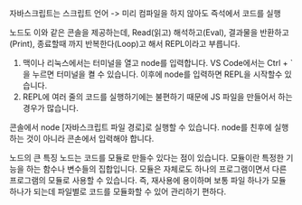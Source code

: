 자바스크립트는 스크립트 언어 -> 미리 컴파일을 하지 않아도 즉석에서 코드를 실행

노드도 이와 같은 콘솔을 제공하는데, Read(읽고) 해석하고(Eval), 결과물을 반환하고(Print), 종료할때 까지 반복한다(Loop)고 해서 REPL이라고 부릅니다.

1. 맥이나 리눅스에서는 터미널을 열고 node를 입력합니다. VS Code에서는 Ctrl + ` 을 누르면 터미널을 켤 수 있습니다. 이후에 node를 입력하면 REPL을 시작할수 있습니다.
2. REPL에 여러 줄의 코드를 실행하기에는 불편하기 때문에 JS 파일을 만들어서 하는 경우가 많습니다.


콘솔에서 node [자바스크립트 파일 경로]로 실행할 수 있습니다. node를 친후에 실행하는 것이 아니라 콘손에서 입력해야 합니다.


노드의 큰 특징
노드는 코드를 모듈로 만들수 있다는 점이 있습니다.
모듈이란 특정한 기능을 하는 함수나 변수들의 집합입니다. 모듈은 자체로도 하나의 프로그램이면서 다른 프로그램의 모듈로 사용할 수 있습니다.
즉, 재사용에 용이하며 보통 파일 하나가 모듈 하나가 되는데 파일별로 코드를 모듈화할 수 있어 관리하기 편하다.
